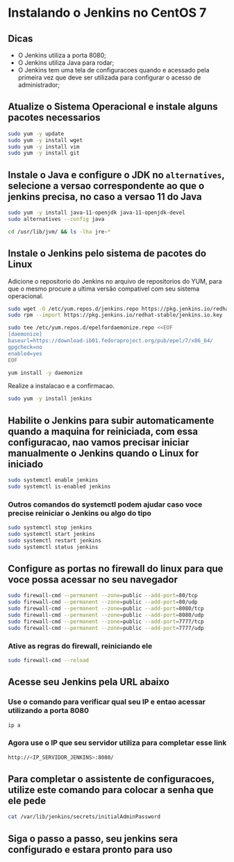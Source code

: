 # Instalando o Jenkins no CentOS 7

## Dicas

- O Jenkins utiliza a porta 8080;
- O Jenkins utiliza Java para rodar;
- O Jenkins tem uma tela de configuracoes quando e acessado pela primeira vez que deve ser utilizada para configurar o acesso de administrador;

## Atualize o Sistema Operacional e instale alguns pacotes necessarios

```sh
sudo yum -y update
sudo yum -y install wget
sudo yum -y install vim
sudo yum -y install git
```

## Instale o Java e configure o JDK no `alternatives`, selecione a versao correspondente ao que o jenkins precisa, no caso a versao 11 do Java

```sh
sudo yum -y install java-11-openjdk java-11-openjdk-devel
sudo alternatives --config java
```

```sh
cd /usr/lib/jvm/ && ls -lha jre-*
```

## Instale o Jenkins pelo sistema de pacotes do Linux

Adicione o repositorio do Jenkins no arquivo de repositorios do YUM, para que o mesmo procure a ultima versão compativel com seu sistema operacional.

```sh
sudo wget -O /etc/yum.repos.d/jenkins.repo https://pkg.jenkins.io/redhat-stable/jenkins.repo
sudo rpm --import https://pkg.jenkins.io/redhat-stable/jenkins.io.key
```

```sh
sudo tee /etc/yum.repos.d/epelfordaemonize.repo <<EOF
[daemonize]
baseurl=https://download-ib01.fedoraproject.org/pub/epel/7/x86_64/
gpgcheck=no
enabled=yes
EOF
```

```sh
yum install -y daemonize
```

Realize a instalacao e a confirmacao.

```sh
sudo yum -y install jenkins
```

## Habilite o Jenkins para subir automaticamente quando a maquina for reiniciada, com essa configuracao, nao vamos precisar iniciar manualmente o Jenkins quando o Linux for iniciado

```sh
sudo systemctl enable jenkins
sudo systemctl is-enabled jenkins
```

### Outros comandos do systemctl podem ajudar caso voce precise reiniciar o Jenkins ou algo do tipo

```sh
sudo systemctl stop jenkins
sudo systemctl start jenkins
sudo systemctl restart jenkins
sudo systemctl status jenkins
```

## Configure as portas no firewall do linux para que voce possa acessar no seu navegador

```sh
sudo firewall-cmd --permanent --zone=public --add-port=80/tcp
sudo firewall-cmd --permanent --zone=public --add-port=80/udp
sudo firewall-cmd --permanent --zone=public --add-port=8080/tcp
sudo firewall-cmd --permanent --zone=public --add-port=8080/udp
sudo firewall-cmd --permanent --zone=public --add-port=7777/tcp
sudo firewall-cmd --permanent --zone=public --add-port=7777/udp
```

### Ative as regras do firewall, reiniciando ele

```sh
sudo firewall-cmd --reload
```

## Acesse seu Jenkins pela URL abaixo

### Use o comando para verificar qual seu IP e entao acessar utilizando a porta 8080

```sh
ip a
```

### Agora use o IP que seu servidor utiliza para completar esse link

```sh
http://<IP_SERVIDOR_JENKINS>:8080/
```

## Para completar o assistente de configuracoes, utilize este comando para colocar a senha que ele pede

```sh
cat /var/lib/jenkins/secrets/initialAdminPassword
```

## Siga o passo a passo, seu jenkins sera configurado e estara pronto para uso

